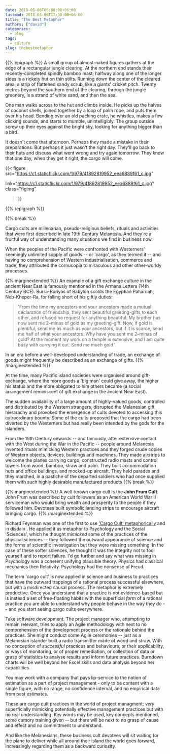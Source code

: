 ```yaml
---
date: 2018-05-06T06:00:00+06:00
lastmod: 2018-05-06T17:30:00+06:00
title: "The Best Metaphor"
authors: ["david"]
categories:
  - blog
tags:
  - culture
slug: thebestmetaphor
---
```




{{% epigraph  %}}
A small group of almost-naked figures gathers at the edge of a rectangular jungle clearing. At the northern end stands  their recently-completed spindly bamboo mast; halfway along one of the longer sides is a rickety hut on thin stilts. Running down the center of the cleared area, a strip of flattened sandy scrub, like a giants' cricket pitch. Twenty metres beyond the southern end of the clearing, through the jungle greenery, is a strand of white sand, and then the sea.  

One man walks across to the hut and climbs inside. He picks  up the halves of coconut shells, joined together by a loop of palm rope, and puts them over his head. Bending over an old packing crate, he  whistles, makes a few clicking sounds, and starts to mumble, unintelligibly. The group outside screw up their eyes against the bright sky, looking for anything bigger than a bird.   

It doesn't come that afternoon. Perhaps they made a mistake in their preparations.  But perhaps it just wasn't the right day. They'll go back to their huts and discuss what went wrong and  try again tomorrow. They know that one day, when they get it right, the cargo will come.  

{{< figure src="https://c1.staticflickr.com/1/979/41892819952_eea6889f61_c.jpg" 

link="https://c1.staticflickr.com/1/979/41892819952_eea6889f61_c.jpg" 
 class="figimg"
>}}


{{% /epigraph  %}}

<section>
{{% break %}}

Cargo cults are millenarian, pseudo-religious beliefs, rituals and activities that  were first described in late 19th Century Melanesia. And they're a fruitful way of understanding many situations we find in business now.


When the peoples of the Pacific were confronted with Westerners' seemingly unlimited supply of goods -- or 'cargo', as they termed it -- and having no comprehension of Western industrialisation, commerce and trade, they attributed the cornucopia to miraculous and other other-worldy processes. 

{{% marginextended %}}
An example of a gift exchange culture in the ancient Near East is famously mentioned in the Armana Letters (14th Century BCE). Burra-Buriyaš of Babylon scolds the Egyptian Paharoah, Neb-Kheper-Ra, for falling short of his giftly duties:

>'From the time my ancestors and your ancestors made a mutual declaration of friendship, they sent beautiful greeting-gifts to each other, and refused no request for anything beautiful. My brother has now sent me 2–minas of gold as my greeting-gift. Now, if gold  is plentiful, send me as much as your ancestors, but if it is scarce, send me half of what your ancestors. Why have you sent me 2–minas of gold? At the moment my work on a temple is extensive, and I am quite busy with carrying it out. Send me much gold.'

In an era before a well-developed understanding of trade, an exchange of goods might frequently be described as an exchange of gifts.
{{% /marginextended %}}


At the time, many Pacific island societies were organised around gift-exchange, where the more goods a 'big man' could give away, the higher his status and the more obligated to him others became (a social arrangement reminiscent  of gift exchange in the ancient Near East). 

The  sudden availability of a large amount of highly-valued goods, controlled and distributed by the Western strangers, disrupted the Melanesian gift hierarachy and provoked the emergence of cults devoted to accessing this extraordinary bounty. Some of the cults proposed that the cargo had been diverted by the Westerners but had really been intended by the gods for the islanders. 


From the 19th Century onwards -- and famously, after  extensive contact with the West during the  War in the Pacific -- people around Melanesia invented rituals mimicking  Western practices and they forged  crude copies of Western objects, devices, buildings and machines. They made airstrips to welcome the planes carrying cargo,  constructed radio masts and control towers from wood, bamboo, straw and palm. They built  accommodation huts and office buildings, and  mocked-up aircraft. They held parades and they marched, in a pastiche of the departed soldiers who had once supplied them with such highly desirable manufactured products
{{% break %}}
</section>

<section>

{{% marginextended %}}
A well-known cargo cult is the <strong>John Frum Cult</strong>. John Frum was described by cult followers as an American World War II serviceman who would bring wealth and prosperity to the people if they followed him. Devotees built symbolic landing strips to encourage aircraft bringing cargo.
{{% /marginextended %}}

Richard Feynman was one of the first to use ['Cargo Cult' metaphorically](http://calteches.library.caltech.edu/51/2/CargoCult.htm) and in disdain . He applied it as metaphor to Psychology and the Social 'Sciences', which he thought *mimicked* some of the practices of the physical sciences -- they followed the outward appearance of science and the forms of scientific investigation  but they were missing something. In the case of these softer sciences, he thought it was the integrity not to fool yourself and to report failure. I'd go further and say what was missing in Psychology was a coherent unifying plausible theory. Physics had classical mechanics then Relativity. Psychology had the nonsense of Freud.

The term 'cargo cult' is now applied in science and business to practices that have the outward trappings of a rational process successful elsewhere, but with a misdirected causal process. The metaphor is extremely productive. Once you understand that a practice is not evidence-based but is instead a set of free-floating habits with the superficial *form* of a rational practice you are able to understand why people behave in the way they do -- and you start seeing cargo cults everywhere.

Take software development. The project manager who,  attempting to remain relevant, tries to apply an Agile methodology  with next to no comprehension of the development process or the rationale behind the practices. She might conduct some Agile ceremonies -- just as a Melanesian islander built a radio transmitter made of wood and straw. With no conception of *successful* practices and behaviours,  or their applicability, or ways of monitoring, or of proper remediation, or collection of data or grasp of statistics to analyse results and inform future practices. Burndown charts will be well beyond her  Excel skills and data analysis beyond her capabilities.

You may work with a company that pays lip-service to the notion of estimation as a part of project management - only to be content with  a single figure,  with no range,  no confidence interval, and no empirical data from past estimates. 

These are cargo cult practices in the world of project managment;  *very* superficially mimicking potentially effective management practices but with no real understanding. Key words may be used, key concepts mentioned, some cursory training given  -- but there will be next to no grasp of cause and effect and no committment to understand. 

And like the Melanesians, these business cult devotees will sit waiting for the plane to deliver while all around their island the world goes forward, increasingly regarding them as a backward curiosity.

</section>



